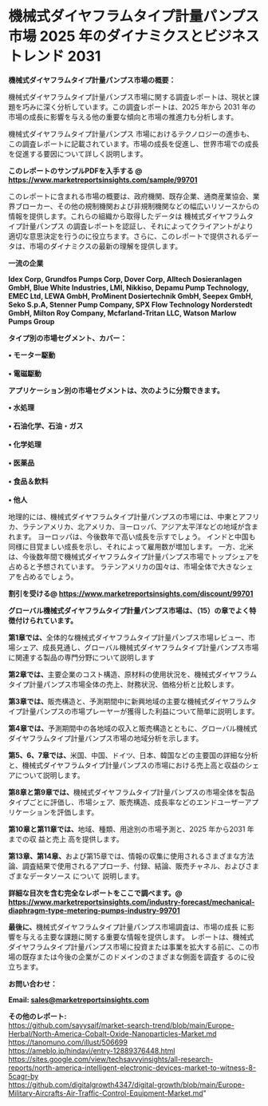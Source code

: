 # 機械式ダイヤフラムタイプ計量パンプス 市場 2025 年のダイナミクスとビジネストレンド 2031

<strong><b>機械式ダイヤフラムタイプ計量パンプス市場の概要：</b></strong>

機械式ダイヤフラムタイプ計量パンプス市場に関する調査レポートは、現状と課題を巧みに深く分析しています。この調査レポートは、2025 年から 2031 年の市場の成長に影響を与える他の重要な傾向と市場の推進力も分析します。

機械式ダイヤフラムタイプ計量パンプス 市場におけるテクノロジーの進歩も、この調査レポートに記載されています。市場の成長を促進し、世界市場での成長を促進する要因について詳しく説明します。

<strong>このレポートのサンプルPDFを入手する @ <a href=https://www.marketreportsinsights.com/sample/99701>https://www.marketreportsinsights.com/sample/99701</a></strong>

このレポートに含まれる市場の概要は、政府機関、既存企業、通商産業協会、業界ブローカー、その他の規制機関および非規制機関などの幅広いリソースからの情報を提供します。これらの組織から取得したデータは 機械式ダイヤフラムタイプ計量パンプス の調査レポートを認証し、それによってクライアントがより適切な意思決定を行うのに役立ちます。さらに、このレポートで提供されるデータは、市場のダイナミクスの最新の理解を提供します。

<strong>一流の企業</strong>

<strong><b>Idex Corp, Grundfos Pumps Corp, Dover Corp, Alltech Dosieranlagen GmbH, Blue White Industries, LMI, Nikkiso, Depamu Pump Technology, EMEC Ltd, LEWA GmbH, ProMinent Dosiertechnik GmbH, Seepex GmbH, Seko S.p.A, Stenner Pump Company, SPX Flow Technology Norderstedt GmbH, Milton Roy Company, Mcfarland-Tritan LLC, Watson Marlow Pumps Group</b></strong>

<strong><b>タイプ別の市場セグメント、カバー：</b></strong>

<strong>• モーター駆動<br><br>• 電磁駆動</strong>

<strong><b>アプリケーション別の市場セグメントは、次のように分類できます。</b></strong>

<strong>• 水処理<br><br>• 石油化学、石油・ガス<br><br>• 化学処理<br><br>• 医薬品<br><br>• 食品＆飲料<br><br>• 他人</strong>

 地理的には、機械式ダイヤフラムタイプ計量パンプスの市場には、中東とアフリカ、ラテンアメリカ、北アメリカ、ヨーロッパ、アジア太平洋などの地域が含まれます。 ヨーロッパは、今後数年で高い成長を示すでしょう。 インドと中国も同様に目覚ましい成長を示し、それによって雇用数が増加します。 一方、北米は、今後数年間で機械式ダイヤフラムタイプ計量パンプス市場でトップシェアを占めると予想されています。 ラテンアメリカの国々は、市場全体で大きなシェアを占めるでしょう。

<strong>割引を受ける@ <a href=https://www.marketreportsinsights.com/discount/99701>https://www.marketreportsinsights.com/discount/99701</a></strong>

<strong><b>グローバル機械式ダイヤフラムタイプ計量パンプス市場は、（15）の章でよく特徴付けられています。</b></strong>

<strong><b>第</b></strong><strong><b>1章では、</b></strong>全体的な機械式ダイヤフラムタイプ計量パンプス市場レビュー、市場シェア、成長見通し、グローバル機械式ダイヤフラムタイプ計量パンプス市場に関連する製品の専門分野について説明します

<strong><b>第2章では、</b></strong>主要企業のコスト構造、原材料の使用状況を、機械式ダイヤフラムタイプ計量パンプス市場全体の売上、財務状況、価格分析と比較します。

<strong><b>第3章では、</b></strong>販売構造と、予測期間中に新興地域の主要な機械式ダイヤフラムタイプ計量パンプスの市場プレーヤーが獲得した利益について簡単に説明します。

<strong><b>第4章では、</b></strong>予測期間中の各地域の収入と販売構造とともに、グローバル機械式ダイヤフラムタイプ計量パンプス市場の地域分析を示します。

<strong><b>第5、6、7章では、</b></strong>米国、中国、ドイツ、日本、韓国などの主要国の詳細な分析と、機械式ダイヤフラムタイプ計量パンプスの市場における売上高と収益のシェアについて説明します。

<strong><b>第8章と第9章では、</b></strong>機械式ダイヤフラムタイプ計量パンプスの市場全体を製品タイプごとに評価し、市場シェア、販売構造、成長率などのエンドユーザーアプリケーションを評価します。

<strong><b>第10章と第11章では、</b></strong>地域、種類、用途別の市場予測と、2025 年から2031 年までの収 益と売上 高を提供します。

<strong><b>第13章、第14章、</b></strong>および第15章では、情報の収集に使用されるさまざまな方法論、調査結果で使用されるアプローチ、付録、結論、販売チャネル、およびさまざまなデータソース について 説明します。

<strong>詳細な目次を含む完全なレポートをここで調べます。@ <a href=https://www.marketreportsinsights.com/industry-forecast/mechanical-diaphragm-type-metering-pumps-industry-99701>https://www.marketreportsinsights.com/industry-forecast/mechanical-diaphragm-type-metering-pumps-industry-99701</a></strong>

<strong><b>最後に、</b></strong>機械式ダイヤフラムタイプ計量パンプス市場調査は、市場の成長 に影響を</a>与える主要な課題に関する重要な情報を提供します。 レポートは、機械式ダイヤフラムタイプ計量パンプス市場に投資または事業を拡大する前に、この市場の既存または今後の企業がこのドメインのさまざまな側面を調査す るのに役 立ちます。

<strong><b>お問い合わせ：</b></strong>

<strong>Email: </strong><a href=mailto:sales@marketreportsinsights.com><strong>sales@marketreportsinsights.com</strong></a>

<strong>その他のレポート:</strong>
<br>
<a href=https://github.com/sayysaif/market-search-trend/blob/main/Europe-Herbal/North-America-Cobalt-Oxide-Nanoparticles-Market.md>https://github.com/sayysaif/market-search-trend/blob/main/Europe-Herbal/North-America-Cobalt-Oxide-Nanoparticles-Market.md</a>
<br>
<a href=https://tanomuno.com/illust/506699>https://tanomuno.com/illust/506699</a>
<br>
<a href=https://ameblo.jp/hindavi/entry-12889376448.html>https://ameblo.jp/hindavi/entry-12889376448.html</a>
<br>
<a href=https://sites.google.com/view/techsavvyinsights/all-research-reports/north-america-intelligent-electronic-devices-market-to-witness-8-5cagr-by>https://sites.google.com/view/techsavvyinsights/all-research-reports/north-america-intelligent-electronic-devices-market-to-witness-8-5cagr-by</a>
<br>
<a href=https://github.com/digitalgrowth4347/digital-growth/blob/main/Europe-Military-Aircrafts-Air-Traffic-Control-Equipment-Market.md>https://github.com/digitalgrowth4347/digital-growth/blob/main/Europe-Military-Aircrafts-Air-Traffic-Control-Equipment-Market.md</a>"
